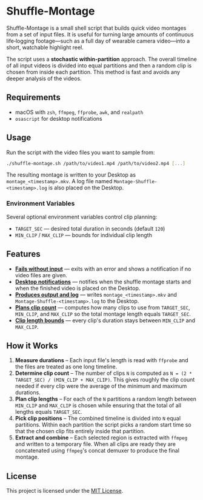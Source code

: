 # Shuffle-Montage

Shuffle-Montage is a small shell script that builds quick video montages from a set of input files. It is useful for turning large amounts of continuous life‑logging footage—such as a full day of wearable camera video—into a short, watchable highlight reel.

The script uses a **stochastic within-partition** approach. The overall timeline
of all input videos is divided into equal partitions and then a random clip is
chosen from inside each partition. This method is fast and avoids any deeper
analysis of the videos.

## Requirements

- macOS with `zsh`, `ffmpeg`, `ffprobe`, `awk`, and `realpath`
- `osascript` for desktop notifications

## Usage

Run the script with the video files you want to sample from:

```zsh
./shuffle-montage.sh /path/to/video1.mp4 /path/to/video2.mp4 [...]
```

The resulting montage is written to your Desktop as `montage_<timestamp>.mkv`. A log file named `Montage-Shuffle-<timestamp>.log` is also placed on the Desktop.

### Environment Variables

Several optional environment variables control clip planning:

- `TARGET_SEC` — desired total duration in seconds (default `120`)
- `MIN_CLIP` / `MAX_CLIP` — bounds for individual clip length

## Features

- [**Fails without input**](tests/no_input.bats#L4-L7) — exits with an error and
  shows a notification if no video files are given.
- [**Desktop notifications**](tests/notifications.bats#L4-L12) — notifies when
  the shuffle montage starts and when the finished video is placed on the
  Desktop.
- [**Produces output and log**](tests/montage_success.bats#L5-L10) — writes
  `montage_<timestamp>.mkv` and `Montage-Shuffle-<timestamp>.log` to the
  Desktop.
- [**Plans clip count**](tests/montage_success.bats#L13-L18) — computes how many
  clips to use from `TARGET_SEC`, `MIN_CLIP`, and `MAX_CLIP` so the total
  montage length equals `TARGET_SEC`.
- [**Clip length bounds**](tests/clip_length_range.bats#L4-L11) — every clip's
  duration stays between `MIN_CLIP` and `MAX_CLIP`.

## How it Works

1. **Measure durations** – Each input file's length is read with `ffprobe` and
   the files are treated as one long timeline.
2. **Determine clip count** – The number of clips `N` is computed as
   `N = (2 * TARGET_SEC) / (MIN_CLIP + MAX_CLIP)`. This gives roughly the clip
   count needed if every clip were the average of the minimum and maximum
   durations.
3. **Plan clip lengths** – For each of the `N` partitions a random length between
   `MIN_CLIP` and `MAX_CLIP` is chosen while ensuring that the total of all
   lengths equals `TARGET_SEC`.
4. **Pick clip positions** – The combined timeline is divided into `N` equal
   partitions. Within each partition the script picks a random start time so that
   the chosen clip fits entirely inside that partition.
5. **Extract and combine** – Each selected region is extracted with `ffmpeg` and
   written to a temporary file. When all clips are ready they are concatenated
   using `ffmpeg`'s concat demuxer to produce the final montage.

## License

This project is licensed under the [MIT License](LICENSE).
